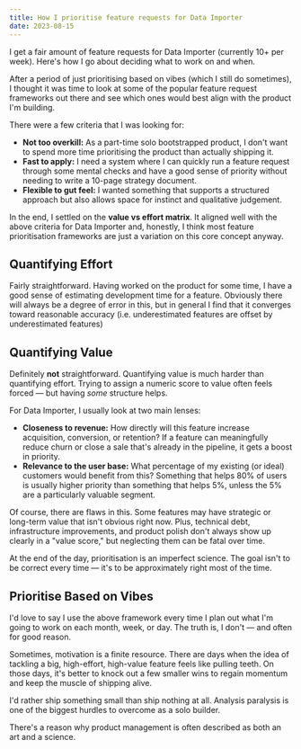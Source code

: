 ```yaml
---
title: How I prioritise feature requests for Data Importer
date: 2023-08-15
---
```


I get a fair amount of feature requests for Data Importer (currently 10+ per week). Here's how I go about deciding what to work on and when.

After a period of just prioritising based on vibes (which I still do sometimes), I thought it was time to look at some of the popular feature request frameworks out there and see which ones would best align with the product I'm building.

There were a few criteria that I was looking for:

- **Not too overkill:** As a part-time solo bootstrapped product, I don't want to spend more time prioritising the product than actually shipping it.
- **Fast to apply:** I need a system where I can quickly run a feature request through some mental checks and have a good sense of priority without needing to write a 10-page strategy document.
- **Flexible to gut feel:** I wanted something that supports a structured approach but also allows space for instinct and qualitative judgement.

In the end, I settled on the **value vs effort matrix**. It aligned well with the above criteria for Data Importer and, honestly, I think most feature prioritisation frameworks are just a variation on this core concept anyway.

## Quantifying Effort

Fairly straightforward. Having worked on the product for some time, I have a good sense of estimating development time for a feature. Obviously there will always be a degree of error in this, but in general I find that it converges toward reasonable accuracy (i.e. underestimated features are offset by underestimated features)

## Quantifying Value

Definitely **not** straightforward. Quantifying value is much harder than quantifying effort. Trying to assign a numeric score to value often feels forced — but having *some* structure helps.

For Data Importer, I usually look at two main lenses:

- **Closeness to revenue:** How directly will this feature increase acquisition, conversion, or retention? If a feature can meaningfully reduce churn or close a sale that's already in the pipeline, it gets a boost in priority.
- **Relevance to the user base:** What percentage of my existing (or ideal) customers would benefit from this? Something that helps 80% of users is usually higher priority than something that helps 5%, unless the 5% are a particularly valuable segment.

Of course, there are flaws in this. Some features may have strategic or long-term value that isn't obvious right now. Plus, technical debt, infrastructure improvements, and product polish don't always show up clearly in a "value score," but neglecting them can be fatal over time.

At the end of the day, prioritisation is an imperfect science. The goal isn't to be correct every time — it's to be approximately right most of the time.

## Prioritise Based on Vibes

I'd love to say I use the above framework every time I plan out what I'm going to work on each month, week, or day. The truth is, I don't — and often for good reason.

Sometimes, motivation is a finite resource. There are days when the idea of tackling a big, high-effort, high-value feature feels like pulling teeth. On those days, it's better to knock out a few smaller wins to regain momentum and keep the muscle of shipping alive.

I'd rather ship something small than ship nothing at all. Analysis paralysis is one of the biggest hurdles to overcome as a solo builder. 

There's a reason why product management is often described as both an art and a science.